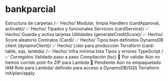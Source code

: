 # bankparcial
Estructura de carpetas	/✅ Hecho/	Modular, limpia
Handlers (cardApproval, activate)/	✅ Hecho/	Tipados y funcionales
Servicios (cardService)/	✅ Hecho/	Guarda y activa tarjetas
Utilidades (generateCreditScore)/	✅ Hecho/	Score aleatorio
Contratos (Card)/	✅ Hecho/	Tipos bien definidos
DynamoDB client (dynamoClient)/	✅ Hecho/	Listo para producción
Terraform (card-table, sqs, lambda)	/✅ Hecho/	Infra mínima lista
Tipos y errores TypeScript	/✅ Corregidos	Validado paso a paso
Compilación (tsc)	🔄 Por validar	Aún no hemos corrido post-fix
ZIP para Lambda	🔄 Pendiente	Aún no empaquetado
IAM Role para Lambda/	definido para acceso a DynamoDB/SQS
Terraform init/plan/apply

